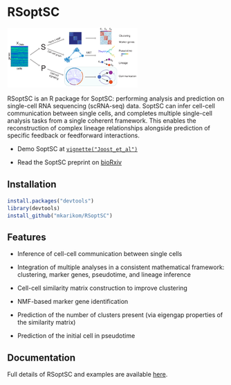 
<!-- README.md is generated from README.Rmd. Please edit that file -->

# RSoptSC

<img src="man/figures/logo.svg" width="60%" />

RSoptSC is an R package for SoptSC: performing analysis and prediction
on single-cell RNA sequencing (scRNA-seq) data. SoptSC can infer
cell-cell communication between single cells, and completes multiple
single-cell analysis tasks from a single coherent framework. This
enables the reconstruction of complex lineage relationships alongside
prediction of specific feedback or feedforward interactions.

  - Demo SoptSC at
    [`vignette("Joost_et_al")`](https://mkarikom.github.io/RSoptSC/articles/Joost_et_al.html)

  - Read the SoptSC preprint on
    [bioRxiv](https://www.biorxiv.org/content/early/2018/05/12/168922)

## Installation

``` r
install.packages("devtools")
library(devtools)
install_github("mkarikom/RSoptSC")
```

## Features

  - Inference of cell-cell communication between single cells

  - Integration of multiple analyses in a consistent mathematical
    framework: clustering, marker genes, pseudotime, and lineage
    inference

  - Cell-cell similarity matrix construction to improve clustering

  - NMF-based marker gene identification

  - Prediction of the number of clusters present (via eigengap
    properties of the similarity matrix)

  - Prediction of the initial cell in pseudotime

## Documentation

Full details of RSoptSC and examples are available
[here](https://mkarikom.github.io/RSoptSC).
